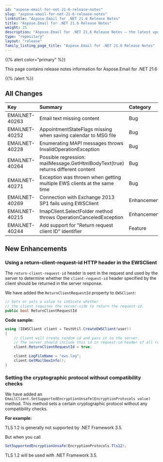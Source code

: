 ```yaml
---
id: "aspose-email-for-net-21-6-release-notes"
slug: "aspose-email-for-net-21-6-release-notes"
linktitle: "Aspose.Email for .NET 21.6 Release Notes"
title: "Aspose.Email for .NET 21.6 Release Notes"
weight: 35
description: "Aspose.Email for .NET 21.6 Release Notes – the latest updates and fixes."
type: "repository"
layout: "release"
family_listing_page_title: "Aspose.Email for .NET 21.6 Release Notes"
---
```


{{% alert color="primary" %}} 

This page contains release notes information for Aspose.Email for .NET 21.6

{{% /alert %}} 
## **All Changes**

|**Key**|**Summary**|**Category**|
| :- | :- | :- |
|EMAILNET-40263|Email text missing content|Bug|
|EMAILNET-40252|AppointmentStateFlags missing when saving calendar to MSG file|Bug|
|EMAILNET-40228|Enumerating MAPI messages throws InvalidOperationException|Bug|
|EMAILNET-40264|Possible regression: mailMessage.GetHtmlBodyText(true) returns different content|Bug|
|EMAILNET-40271|Exception was thrown when getting multiple EWS clients at the same time|Bug|
|EMAILNET-40269|Connection with Exchange 2013 SP1 fails using EWSClient|Enhancement|
|EMAILNET-40215|ImapClient.SelectFolder method throws OperationCanceledException|Enhancement|
|EMAILNET-40244|Add support for "Return request client ID" identifier|Feature|


## **New Enhancements**

### **Using a return-client-request-id HTTP header in the EWSClient**

The `return-client-request-id` header is sent in the request and used by the server to determine whether the `client-request-id` header specified by the client should be returned in the server response.

We have added the `ReturnClientRequestId` property to `EWSClient`:

```csharp
// Gets or sets a value to indicate whether 
// the client requires the server-side to return the request-id.
public bool ReturnClientRequestId
```

**Code sample:**

```csharp
using (IEWSClient client = TestUtil.CreateEWSClient(user))
{
    // Client will create random id and pass it to the server.
	// The server should include this id in request-id header of all responses.
    client.ReturnClientRequestId = true;
    
	client.LogFileName = "ews.log";
    client.GetMailboxInfo();
}
```

### **Setting the cryptographic protocol without compatibility checks**

We have added an `EmailClient.SetSupportedEncryptionUnsafe(EncryptionProtocols value)` method. This method sets a certain cryptographic protocol without any compatibility checks.

**For example:**

TLS 1.2 is generally not supported by .NET Framework 3.5. 

But when you call

```csharp
SetSupportedEncryptionUnsafe(EncryptionProtocols.Tls12);
```

TLS 1.2 will be used with .NET Framework 3.5.
